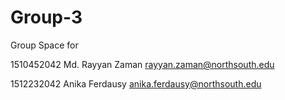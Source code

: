 # Group-3

Group Space for

1510452042	Md. Rayyan Zaman	<rayyan.zaman@northsouth.edu>

1512232042	Anika Ferdausy	<anika.ferdausy@northsouth.edu>
